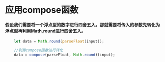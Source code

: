 <h1>应用compose函数</h1>

#### 假设我们需要将一个浮点型的数字进行四舍五入。那就需要将传入的参数先转化为浮点型再利用Math.round进行四舍五入。

```js
    let data = Math.round(parseFloat(input));

    //利用compose函数进行转化
    data = compose(parseFloat, Math.round)(input);
```